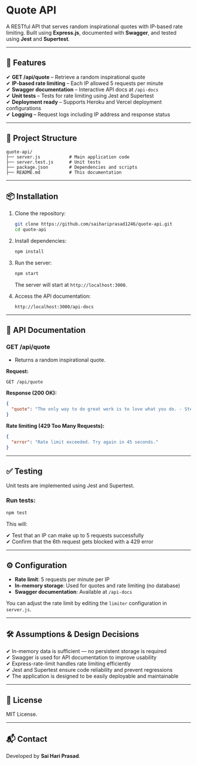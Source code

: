 
# Quote API

A RESTful API that serves random inspirational quotes with IP-based rate limiting. Built using **Express.js**, documented with **Swagger**, and tested using **Jest** and **Supertest**.

---

## 🚀 Features

✔ **GET /api/quote** – Retrieve a random inspirational quote  
✔ **IP-based rate limiting** – Each IP allowed 5 requests per minute  
✔ **Swagger documentation** – Interactive API docs at `/api-docs`  
✔ **Unit tests** – Tests for rate limiting using Jest and Supertest  
✔ **Deployment ready** – Supports Heroku and Vercel deployment configurations  
✔ **Logging** – Request logs including IP address and response status  

---

## 📂 Project Structure

```
quote-api/
├── server.js           # Main application code
├── server.test.js      # Unit tests
├── package.json        # Dependencies and scripts
├── README.md           # This documentation
```

---

## 📦 Installation

1. Clone the repository:

   ```bash
   git clone https://github.com/saihariprasad1246/quote-api.git
   cd quote-api
   ```

2. Install dependencies:

   ```bash
   npm install
   ```

3. Run the server:

   ```bash
   npm start
   ```

   The server will start at `http://localhost:3000`.

4. Access the API documentation:

   ```
   http://localhost:3000/api-docs
   ```

---

## 📖 API Documentation

### **GET /api/quote**

- Returns a random inspirational quote.

**Request:**

```bash
GET /api/quote
```

**Response (200 OK):**

```json
{
  "quote": "The only way to do great work is to love what you do. - Steve Jobs"
}
```

**Rate limiting (429 Too Many Requests):**

```json
{
  "error": "Rate limit exceeded. Try again in 45 seconds."
}
```

---

## ✅ Testing

Unit tests are implemented using Jest and Supertest.

### Run tests:

```bash
npm test
```

This will:

✔ Test that an IP can make up to 5 requests successfully  
✔ Confirm that the 6th request gets blocked with a 429 error

---

## ⚙️ Configuration

- **Rate limit**: 5 requests per minute per IP  
- **In-memory storage**: Used for quotes and rate limiting (no database)  
- **Swagger documentation**: Available at `/api-docs`

You can adjust the rate limit by editing the `limiter` configuration in `server.js`.

---

## 🛠 Assumptions & Design Decisions

✔ In-memory data is sufficient — no persistent storage is required  
✔ Swagger is used for API documentation to improve usability  
✔ Express-rate-limit handles rate limiting efficiently  
✔ Jest and Supertest ensure code reliability and prevent regressions  
✔ The application is designed to be easily deployable and maintainable  

---

## 📂 License

MIT License.

---

## 📬 Contact

Developed by **Sai Hari Prasad**.


